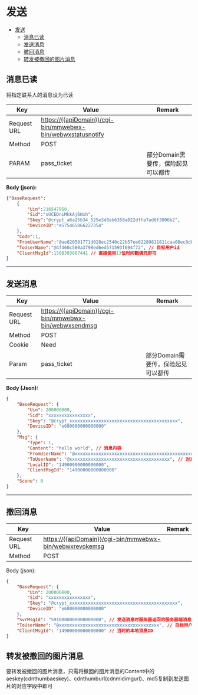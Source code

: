 
# 发送

- [发送](#%e5%8f%91%e9%80%81)
  - [消息已读](#%e6%b6%88%e6%81%af%e5%b7%b2%e8%af%bb)
  - [发送消息](#%e5%8f%91%e9%80%81%e6%b6%88%e6%81%af)
  - [撤回消息](#%e6%92%a4%e5%9b%9e%e6%b6%88%e6%81%af)
  - [转发被撤回的图片消息](#%e8%bd%ac%e5%8f%91%e8%a2%ab%e6%92%a4%e5%9b%9e%e7%9a%84%e5%9b%be%e7%89%87%e6%b6%88%e6%81%af)

## 消息已读

将指定联系人的消息设为已读

| Key         | Value                                                         | Remark                             |
| ----------- | ------------------------------------------------------------- | ---------------------------------- |
| Request URL | <https://{{apiDomain}}/cgi-bin/mmwebwx-bin/webwxstatusnotify> |                                    |
| Method      | POST                                                          |                                    |
| PARAM       | pass_ticket                                                   | 部分Domain需要传，保险起见可以都传 |

**Body (json):**

``` json
{"BaseRequest":
    {
        "Uin":216547950,
        "Sid":"sUCEDniMkkAj6Wxh",
        "Skey":"@crypt_a6a25b34_525e3d8eb6358a022dffa7ad6f3806b2",
        "DeviceID":"e575465866227354"
    },
    "Code":1,
    "FromUserName":"@ae820581771d028ec2540c22b57ee02289811811caa08ec8d88e7cdb0f04502e", // 自己的用户id
    "ToUserName":"@4f460c580a3798ed6ed571593f694f72", // 目标用户id
    "ClientMsgId":1508393667441 // 直接使用13位时间戳填充即可
}
```

---

## 发送消息

| Key         | Value                                                    | Remark                             |
| ----------- | -------------------------------------------------------- | ---------------------------------- |
| Request URL | <https://{{apiDomain}}/cgi-bin/mmwebwx-bin/webwxsendmsg> |                                    |
| Method      | POST                                                     |                                    |
| Cookie      | Need                                                     |                                    |
| Param       | pass_ticket                                              | 部分Domain需要传，保险起见可以都传 |

**Body (Json):**

``` json
{
    "BaseRequest": {
        "Uin": 200000000,
        "Sid": "xxxxxxxxxxxxxxxx",
        "Skey": "@crypt_xxxxxxxxxxxxxxxxxxxxxxxxxxxxxxxxxxxxxxxxx",
        "DeviceID": "e680000000000000"
    },
    "Msg": {
        "Type": 1,
        "Content": "hello world", // 消息内容
        "FromUserName": "@xxxxxxxxxxxxxxxxxxxxxxxxxxxxxxxxxxxxxxxxxxxxxxxx", // 自己的username
        "ToUserName": "@xxxxxxxxxxxxxxxxxxxxxxxxxxxxxxxxxxxxxx", // 对方的username
        "LocalID": "14900000000000000",
        "ClientMsgId": "14900000000000000"
    },
    "Scene": 0
}
```

---

## 撤回消息

| Key         | Value                                                      | Remark |
| ----------- | ---------------------------------------------------------- | ------ |
| Request URL | <https://{{apiDomain}}/cgi-bin/mmwebwx-bin/webwxrevokemsg> |        |
| Method      | POST                                                       |        |

Body (json):

``` json
{
    "BaseRequest": {
        "Uin": 200000000,
        "Sid": "xxxxxxxxxxxxxxxx",
        "Skey": "@crypt_xxxxxxxxxxxxxxxxxxxxxxxxxxxxxxxxxxxxxxxxx",
        "DeviceID": "e680000000000000"
    },
    "SvrMsgId": "5910000000000000000", // 发送消息时服务器返回的服务器端消息ID
    "ToUserName": "@xxxxxxxxxxxxxxxxxxxxxxxxxxxxxxxxxxxxxx", // 目标用户
    "ClientMsgId": "14900000000000000" // 当时的本地消息ID
}
```

## 转发被撤回的图片消息

要转发被撤回的图片消息，只需将撤回的图片消息的Content中的aeskey(cdnthumbaeskey)、cdnthumburl(cdnmidimgurl)、md5复制到发送图片的对应字段中即可

